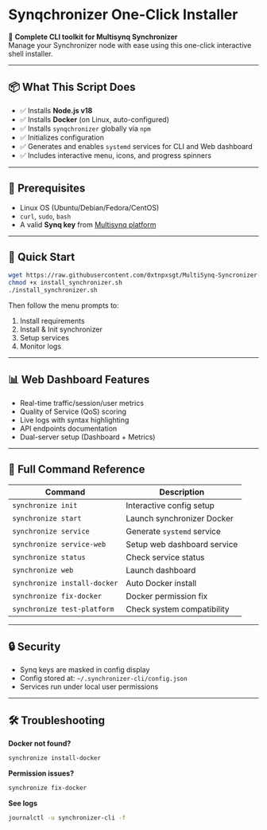 # Synqchronizer One-Click Installer

🚀 **Complete CLI toolkit for Multisynq Synchronizer**  
Manage your Synchronizer node with ease using this one-click interactive shell installer.

---

## 📦 What This Script Does

- ✅ Installs **Node.js v18**
- ✅ Installs **Docker** (on Linux, auto-configured)
- ✅ Installs `synqchronizer` globally via `npm`
- ✅ Initializes configuration
- ✅ Generates and enables `systemd` services for CLI and Web dashboard
- ✅ Includes interactive menu, icons, and progress spinners

---

## 🔧 Prerequisites

- Linux OS (Ubuntu/Debian/Fedora/CentOS)
- `curl`, `sudo`, `bash`
- A valid **Synq key** from [Multisynq platform](https://multisynq.io)

---

## 🚀 Quick Start

```bash
wget https://raw.githubusercontent.com/0xtnpxsgt/MultiSynq-Syncronizer-Cli/refs/heads/main/install_synchronizer.sh
chmod +x install_synchronizer.sh
./install_synchronizer.sh
```

Then follow the menu prompts to:
1. Install requirements
2. Install & Init synchronizer
3. Setup services
4. Monitor logs

---

## 📊 Web Dashboard Features

- Real-time traffic/session/user metrics
- Quality of Service (QoS) scoring
- Live logs with syntax highlighting
- API endpoints documentation
- Dual-server setup (Dashboard + Metrics)

---

## 📘 Full Command Reference

| Command | Description |
|--------|-------------|
| `synchronize init` | Interactive config setup |
| `synchronize start` | Launch synchronizer Docker |
| `synchronize service` | Generate `systemd` service |
| `synchronize service-web` | Setup web dashboard service |
| `synchronize status` | Check service status |
| `synchronize web` | Launch dashboard |
| `synchronize install-docker` | Auto Docker install |
| `synchronize fix-docker` | Docker permission fix |
| `synchronize test-platform` | Check system compatibility |

---

## 🔒 Security

- Synq keys are masked in config display
- Config stored at: `~/.synchronizer-cli/config.json`
- Services run under local user permissions

---

## 🛠️ Troubleshooting

**Docker not found?**
```bash
synchronize install-docker
```

**Permission issues?**
```bash
synchronize fix-docker
```

**See logs**
```bash
journalctl -u synchronizer-cli -f
```

